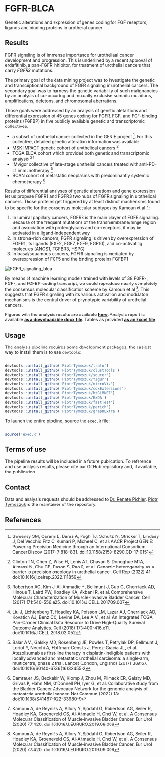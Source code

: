 # FGFR-BLCA
Genetic alterations and expression of genes coding for FGF reseptors, ligands and binding proteins in urothelial cancer

## Results

FGFR signaling is of immense importance for urotheliaal cancer development and progression. This is underlined by a recent approval of erdafitinib, a pan-FGFR inhibitor, for treatment of urothelial cancers that carry _FGFR3_ mutations. 

The primary goal of the data mining project was to investigate the genetic and transcriptional background of FGFR signaling in urothelial cancers. The secondary goal was to harness the genetic variability of such malignancies by an analysis of co-occuring and mutually exclusive somatic mutations, amplifications, deletons, and chromosomal aberrations. 

Those goals were addressed by an analysis of genetic aletartions and differential expression of 45 genes coding for FGFR, FGF, and FGF-binding proteins (FGFBP) in five publicly available genetic and transcriptomic collectives: 

* a subset of urothelial cancer collected in the GENIE project [^1]. For this collective, detailed genetic alteration information was available
* MSK IMPACT genetic cohort of urothelical cancers [^2]
* TCGA BLCA cohort which provided both genetic and transcriptomic analysis [^3][^4]
* IMvigor collective of late-stage urothelial cancers treated with anti-PD-L1 immunotherapy [^5]
* BCAN cohort of metastatic neoplasms with predominantly systemic chemotherapy [^6]

Results of differential analyses of genetic alterations and gene expression let us propose FGFR1 and FGFR3 two hubs of FGFR signaling in urothelical cancers. Those proteins get triggered by at least distinct machenisms found to be specific for the consensus molecular subtypes by Kamoun et al [^7]: 

1. In luminal papillary cancers, FGFR3 is the main player of FGFR signaling. Because of the frequent mutations of the transmembrane/hinge region and association with proteoglycans and co-receptors, it may be activated in a ligand-independent way
2. In stroma-rich cancers, FGFR signaling is driven by overexpression of FGFR1, its ligands (FGF2, FGF7, FGF9, FGF10), and co-activating molecules (ANOS1, TGFBR3, HSPG)
3. In basal/squamous cancers, FGFR1 signaling is mediated by overexpression of FGF5 and the binding proteins FGFBP1

![FGFR_signaling_blca](https://github.com/user-attachments/assets/afd3887b-792b-42e4-83d0-8437b93a2f67)

By means of machine learning models trained with levels of 38 FGFR-, FGF-, and FGFBP-coding transcript, we could reproduce nearly completely the consensus molecular classification scheme by Kamoun et al [^7]. This suggests that FGFR signaling with its various activation and modulaton mechanisms is the central driver of phynotypic variability of urothelial cancers.

Figures with the analysis results are available [__here__](https://github.com/PiotrTymoszuk/FGFR-BLCA/tree/main/report/figures).
Analysis report is available [__as a downloadable docx file__](https://github.com/PiotrTymoszuk/FGFR-BLCA/blob/main/report/report.docx). 
Tables as provided [__as an Excel file__](https://github.com/PiotrTymoszuk/FGFR-BLCA/blob/main/report/tables.xlsx).

## Usage

The analysis pipeline requires some development packages, the easiest way to install them is to use `devtools`:

```r

devtools::install_github('PiotrTymoszuk/trafo')
devtools::install_github('PiotrTymoszuk/clustTools')
devtools::install_github('PiotrTymoszuk/soucer')
devtools::install_github('PiotrTymoszuk/figur')
devtools::install_github('PiotrTymoszuk/microViz')
devtools::install_github('PiotrTymoszuk/coxExtensions')
devtools::install_github('PiotrTymoszuk/htGLMNET')
devtools::install_github('PiotrTymoszuk/ExDA')
devtools::install_github('PiotrTymoszuk/fastTest')
devtools::install_github('PiotrTymoszuk/perich')
devtools::install_github('PiotrTymoszuk/graphExtra')

```
To launch the entire pipeline, source the `exec.R` file:

```r

source('exec.R')

```

## Terms of use

The pipeline results will be included in a future publication. To reference and use analysis results, please cite our GitHub repository and, if available, the publication. 

## Contact

Data and analysis requests should be addressed to [Dr. Renate Pichler](mailto:renate.pichler@i-med.ac.at). [Piotr Tymoszuk](mailto:piotr.s.tymoszuk@gmail.com) is the maintainer of the repository.

## References

[^1]: Sweeney SM, Cerami E, Baras A, Pugh TJ, Schultz N, Stricker T, Lindsay J, Del Vecchio Fitz C, Kumari P, Micheel C, et al. AACR Project GENIE: Powering Precision Medicine through an International Consortium. Cancer Discov (2017) 7:818–831. doi:10.1158/2159-8290.CD-17-0151
[^2]: Clinton TN, Chen Z, Wise H, Lenis AT, Chavan S, Donoghue MTA, Almassi N, Chu CE, Dason S, Rao P, et al. Genomic heterogeneity as a barrier to precision oncology in urothelial cancer. Cell Rep (2022) 41: doi:10.1016/j.celrep.2022.111859
[^3]: Robertson AG, Kim J, Al-Ahmadie H, Bellmunt J, Guo G, Cherniack AD, Hinoue T, Laird PW, Hoadley KA, Akbani R, et al. Comprehensive Molecular Characterization of Muscle-Invasive Bladder Cancer. Cell (2017) 171:540-556.e25. doi:10.1016/J.CELL.2017.09.007
[^4]: Liu J, Lichtenberg T, Hoadley KA, Poisson LM, Lazar AJ, Cherniack AD, Kovatich AJ, Benz CC, Levine DA, Lee A V., et al. An Integrated TCGA Pan-Cancer Clinical Data Resource to Drive High-Quality Survival Outcome Analytics. Cell (2018) 173:400-416.e11. doi:10.1016/J.CELL.2018.02.052
[^5]: Balar A V., Galsky MD, Rosenberg JE, Powles T, Petrylak DP, Bellmunt J, Loriot Y, Necchi A, Hoffman-Censits J, Perez-Gracia JL, et al. Atezolizumab as first-line therapy in cisplatin-ineligible patients with locally advanced and metastatic urothelial carcinoma: a single-arm, multicentre, phase 2 trial. Lancet (London, England) (2017) 389:67. doi:10.1016/S0140-6736(16)32455-2
[^6]: Damrauer JS, Beckabir W, Klomp J, Zhou M, Plimack ER, Galsky MD, Grivas P, Hahn NM, O’Donnell PH, Iyer G, et al. Collaborative study from the Bladder Cancer Advocacy Network for the genomic analysis of metastatic urothelial cancer. Nat Commun (2022) 13: doi:10.1038/S41467-022-33980-9
[^7]: Kamoun A, de Reyniès A, Allory Y, Sjödahl G, Robertson AG, Seiler R, Hoadley KA, Groeneveld CS, Al-Ahmadie H, Choi W, et al. A Consensus Molecular Classification of Muscle-invasive Bladder Cancer. Eur Urol (2020) 77:420. doi:10.1016/J.EURURO.2019.09.006

